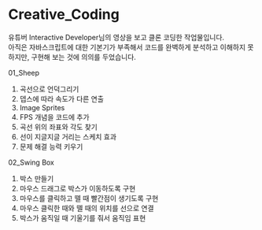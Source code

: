 # Creative_Coding
유튜버 Interactive Developer님의 영상을 보고 클론 코딩한 작업물입니다.<br>
아직은 자바스크립트에 대한 기본기가 부족해서 코드를 완벽하게 분석하고 이해하지 못하지만, 구현해 보는 것에 의의를 두었습니다.

01_Sheep
1. 곡선으로 언덕그리기
2. 뎁스에 따라 속도가 다른 연출
3. Image Sprites
4. FPS 개념을 코드에 추가
5. 곡선 위의 좌표와 각도 찾기
6. 선이 지글지글 거리는 스케치 효과
7. 문제 해결 능력 키우기

02_Swing Box
1. 박스 만들기
2. 마우스 드래그로 박스가 이동하도록 구현
3. 마우스를 클릭하고 뗄 때 빨간점이 생기도록 구현
4. 마우스 클릭한 때와 뗄 때의 위치를 선으로 연결
5. 박스가 움직일 때 기울기를 줘서 움직임 표현